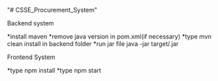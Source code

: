 "# CSSE_Procurement_System" 

Backend system

*install maven
*remove java version in pom.xml(if necessary)
*type mvn clean install in backend folder
*run jar file java -jar target/<file>.jar
  
Frontend System

*type npm install
*type npm start
